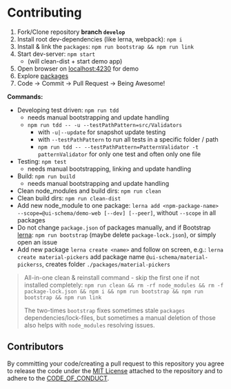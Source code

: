 # Contributing

1. Fork/Clone repository **branch `develop`**
2. Install root dev-dependencies (like lerna, webpack): `npm i`
3. Install & link the `packages`: `npm run bootstrap && npm run link`
4. Start dev-server: `npm start`
    - (will clean-dist + start demo app)
5. Open browser on [localhost:4230](http://localhost:4230) for demo
6. Explore [packages](packages)
7. Code -> Commit -> Pull Request -> Being Awesome!

**Commands:**

- Developing test driven: `npm run tdd`
    - needs manual bootstrapping and update handling
    - `npm run tdd -- -u --testPathPattern=src/Validators`
        - with `-u|--update` for snapshot update testing
        - with `--testPathPattern` to run all tests in a specific folder / path
        - `npm run tdd -- --testPathPattern=PatternValidator -t patternValidator` for only one test and often only one file
- Testing: `npm test`
    - needs manual bootstrapping, linking and update handling
- Build: `npm run build`
    - needs manual bootstrapping and update handling
- Clean node_modules and build dirs: `npm run clean`
- Clean build dirs: `npm run clean-dist`
- Add new node_module to one package: `lerna add <npm-package-name> --scope=@ui-schema/demo-web [--dev] [--peer]`, without `--scope` in all packages
- Do not change `package.json` of packages manually, and if Bootstrap [lerna](https://lerna.js.org/): `npm run bootstrap` (maybe delete `package-lock.json`), or simply open an issue
- Add new package `lerna create <name>` and follow on screen, e.g.: `lerna create material-pickers` add package name `@ui-schema/material-pickerss`, creates folder `./packages/material-pickers`

> All-in-one clean & reinstall command - skip the first one if not installed completely:
> `npm run clean && rm -rf node_modules && rm -f package-lock.json && npm i && npm run bootstrap && npm run bootstrap && npm run link`
>
> The two-times `bootstrap` fixes sometimes stale `packages` dependencies/lock-files, but sometimes a manual deletion of those also helps with `node_modules` resolving issues.

## Contributors

By committing your code/creating a pull request to this repository you agree to release the code under the [MIT License](LICENSE) attached to the repository and to adhere to the [CODE_OF_CONDUCT](CODE_OF_CONDUCT.md).

